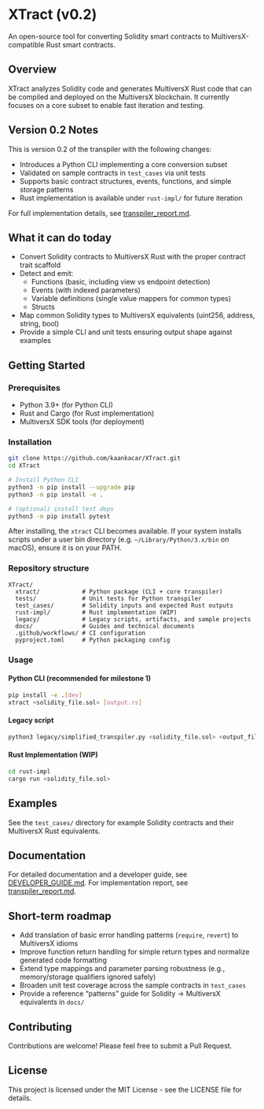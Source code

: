 # XTract (v0.2)

An open-source tool for converting Solidity smart contracts to MultiversX-compatible Rust smart contracts.

## Overview

XTract analyzes Solidity code and generates MultiversX Rust code that can be compiled and deployed on the MultiversX blockchain. It currently focuses on a core subset to enable fast iteration and testing.

## Version 0.2 Notes

This is version 0.2 of the transpiler with the following changes:
- Introduces a Python CLI implementing a core conversion subset
- Validated on sample contracts in `test_cases` via unit tests
- Supports basic contract structures, events, functions, and simple storage patterns
- Rust implementation is available under `rust-impl/` for future iteration

For full implementation details, see [transpiler_report.md](transpiler_report.md).

## What it can do today

- Convert Solidity contracts to MultiversX Rust with the proper contract trait scaffold
- Detect and emit:
  - Functions (basic, including view vs endpoint detection)
  - Events (with indexed parameters)
  - Variable definitions (single value mappers for common types)
  - Structs
- Map common Solidity types to MultiversX equivalents (uint256, address, string, bool)
- Provide a simple CLI and unit tests ensuring output shape against examples

## Getting Started

### Prerequisites

- Python 3.9+ (for Python CLI)
- Rust and Cargo (for Rust implementation)
- MultiversX SDK tools (for deployment)

### Installation

```bash
git clone https://github.com/kaankacar/XTract.git
cd XTract

# Install Python CLI
python3 -m pip install --upgrade pip
python3 -m pip install -e .

# (optional) install test deps
python3 -m pip install pytest
```

After installing, the `xtract` CLI becomes available. If your system installs scripts under a user bin directory (e.g. `~/Library/Python/3.x/bin` on macOS), ensure it is on your PATH.

### Repository structure

```
XTract/
  xtract/            # Python package (CLI + core transpiler)
  tests/             # Unit tests for Python transpiler
  test_cases/        # Solidity inputs and expected Rust outputs
  rust-impl/         # Rust implementation (WIP)
  legacy/            # Legacy scripts, artifacts, and sample projects
  docs/              # Guides and technical documents
  .github/workflows/ # CI configuration
  pyproject.toml     # Python packaging config
```

### Usage

#### Python CLI (recommended for milestone 1)

```bash
pip install -e .[dev]
xtract <solidity_file.sol> [output.rs]
```

#### Legacy script

```bash
python3 legacy/simplified_transpiler.py <solidity_file.sol> <output_file.rs>
```

#### Rust Implementation (WIP)

```bash
cd rust-impl
cargo run <solidity_file.sol>
```

## Examples

See the `test_cases/` directory for example Solidity contracts and their MultiversX Rust equivalents.

## Documentation

For detailed documentation and a developer guide, see [DEVELOPER_GUIDE.md](docs/DEVELOPER_GUIDE.md).
For implementation report, see [transpiler_report.md](transpiler_report.md).

## Short-term roadmap

- Add translation of basic error handling patterns (`require`, `revert`) to MultiversX idioms
- Improve function return handling for simple return types and normalize generated code formatting
- Extend type mappings and parameter parsing robustness (e.g., memory/storage qualifiers ignored safely)
- Broaden unit test coverage across the sample contracts in `test_cases`
- Provide a reference “patterns” guide for Solidity → MultiversX equivalents in `docs/`

## Contributing

Contributions are welcome! Please feel free to submit a Pull Request.

## License

This project is licensed under the MIT License - see the LICENSE file for details.